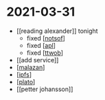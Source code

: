 # 2021-03-31

- [[reading alexander]] tonight
  - fixed [[notsof]]
  - fixed [[apl]]
  - fixed [[ttwob]]
- [[add service]]
- [[malazan]]
- [[ipfs]]
- [[plato]]
- [[petter johansson]] 

[//begin]: # "Autogenerated link references for markdown compatibility"
[notsof]: ../notsof "Notsof"
[apl]: ../apl "apl"
[ttwob]: ../ttwob "ttwob"
[malazan]: ../malazan "malazan"
[ipfs]: ../ipfs "Ipfs"
[plato]: ../plato "Plato"
[//end]: # "Autogenerated link references"